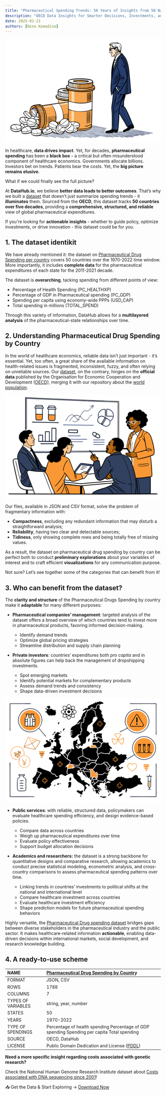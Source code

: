 ```yaml
---
title: "Pharmaceutical Spending Trends: 50 Years of Insights from 50 Nations"
description: "OECD Data Insights for Smarter Decisions, Investments, and Policy Innovations."
date: 2025-01-21
authors: [Nina Komadina]
---
```


![](/assets/v01-politics-pharmaceutic-drug-spending-investment.svg)

In healthcare, **data drives impact**. Yet, for decades, **pharmaceutical spending** has been a **black box** \- a critical but often misunderstood component of healthcare economics. Governments allocate billions. Investors bet on trends. Patients bear the costs. Yet, the **big picture remains elusive**.

What if we could finally see the full picture?

At **DataHub.io**, we believe **better data leads to better outcomes**. That’s why we built a [dataset](https://datahub.io/core/pharmaceutical-drug-spending) that doesn’t just summarize spending trends \- it **illuminates** them. Sourced from the **OECD**, this dataset tracks **50 countries over five decades**, providing a **comprehensive, structured, and reliable** view of global pharmaceutical expenditures.

If you're looking for **actionable insights** \- whether to guide policy, optimize investments, or drive innovation \- this dataset could be for you.

## 1. The dataset identikit

We have already mentioned it: the dataset on [Pharmaceutical Drug Spending per country](https://datahub.io/core/pharmaceutical-drug-spending) covers 50 countries over the 1970-2022 time window. More importantly, it includes **complete data** for the pharmaceutical expenditures of each state for the 2011-2021 decade.

The dataset is **overarching**, tacking spending from different points of view:

- Percentage of Health Spending (PC\_HEALTHXP)
- Percentage of GDP in Pharmaceutical spending (PC\_GDP)
- Spending per capita using economy-wide PPPs (USD\_CAP)
- Total spending in millions (TOTAL\_SPEND)

Through this variety of information, DataHub allows for a **multilayered analysis** of the pharmaceutical-state relationships over time.

## 2. Understanding Pharmaceutical Drug Spending by Country

In the world of healthcare economics, reliable data isn’t just important \- it’s essential. Yet, too often, a great share of the available information on health-related issues is fragmented, inconsistent, fuzzy, and often relying on unreliable sources. Our [dataset](https://datahub.io/core/pharmaceutical-drug-spending), on the contrary, hinges on the **official data** published by the Organisation for Economic Cooperation and Development ([OECD](https://www.oecd.org/en/data/indicators/pharmaceutical-spending.html)), merging it with our repository about the [world population](https://datahub.io/core/population).

![](/assets/v02-pharmaceutic-board-spending-investment.svg)

Our files, available in JSON and CSV format, solve the problem of fragmentary information with:

* **Compactness**, excluding any redundant information that may disturb a straightforward analysis;
* **Reliability**, having two clear and detectable sources;
* **Tidiness**, only showing complete rows and being totally free of missing values.

As a result, the dataset on pharmaceutical drug spending by country can be perfect both to conduct **preliminary explorations** about your variables of interest and to craft efficient **visualizations** for any communication purpose.

Not sure? Let’s see together some of the categories that can benefit from it\!

## 3. Who can benefit from the dataset?

The **clarity and structure** of the Pharmaceutical Drugs Spending by country make it **adaptable** for many different purposes:

* **Pharmaceutical companies’ management**: targeted analysis of the dataset offers a broad overview of which countries tend to invest more in pharmaceutical products, favoring informed decision-making.

  * Identify demand trends
  * Optimize global pricing strategies
  * Streamline distribution and supply chain planning


* **Private investors**: countries’ expenditures both *pro capita* and in absolute figures can help back the management of dropshipping investments.

  * Spot emerging markets
  * Identify potential markets for complementary products
  * Assess demand trends and consistency
  * Shape data-driven investment decisions

![](/assets/v03-europe-spending-drug.svg)

* **Public services**: with reliable, structured data, policymakers can evaluate healthcare spending efficiency, and design evidence-based policies.

  * Compare data across countries
  * Weigh up pharmaceutical expenditures over time
  * Evaluate policy effectiveness
  * Support budget allocation decisions

* **Academics and researchers:** the dataset is a strong backbone for quantitative designs and comparative research, allowing academics to conduct precise statistical modeling, econometric analysis, and cross-country comparisons to assess pharmaceutical spending patterns over time.

  * Linking trends in countries’ investments to political shifts at the national and international level
  * Compare healthcare investment across countries
  * Evaluate healthcare investment efficiency
  * Shape prediction models for future pharmaceutical spending behaviors


Highly versatile, the [Pharmaceutical Drug spending dataset](https://datahub.io/core/pharmaceutical-drug-spending) bridges gaps between diverse stakeholders in the pharmaceutical industry and the public sector. It makes healthcare-related information **actionable**, enabling data-driven decisions within international markets, social development, and research knowledge building.

## 4. A ready-to-use scheme

| NAME | [Pharmaceutical Drug Spending by Countr](https://datahub.io/core/pharmaceutical-drug-spending)y |
| :---- | :---- |
| FORMAT | JSON, CSV |
| ROWS  | 1788 |
| COLUMNS | 7 |
| TYPES OF VARIABLES | string, year, number |
| STATES  | 50 |
| YEARS | 1970-2022 |
| TYPE OF SPENDINGS | Percentage of health spending Percentage of GDP spending Spending per capita Total spending |
| SOURCE | OECD, DataHub |
| LICENSE | Public Domain Dedication and License ([PDDL](https://opendatacommons.org/licenses/pddl/)) |

**Need a more specific insight regarding costs associated with genetic research?**

Check the National Human Genome Research Institute dataset about [Costs associated with DNA sequencing since 2001](https://datahub.io/core/genome-sequencing-costs)\!

📥 Get the Data & Start Exploring → [Download Now](https://datahub.io/core/pharmaceutical-drug-spending)